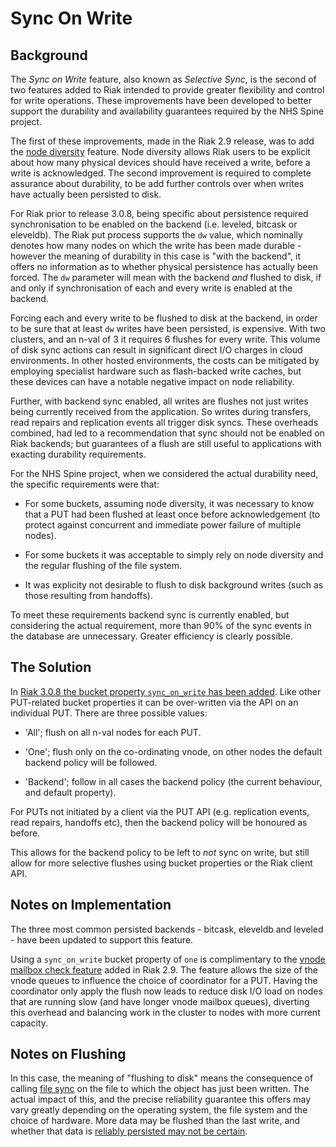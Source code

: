 # Sync On Write

## Background

The _Sync on Write_ feature, also known as _Selective Sync_, is the second of two features added to Riak intended to provide greater flexibility and control for write operations.  These improvements have been developed to better support the durability and availability guarantees required by the NHS Spine project.  

The first of these improvements, made in the Riak 2.9 release, was to add the [node diversity](Node-Diversity.md#node-diversity) feature.  Node diversity allows Riak users to be explicit about how many physical devices should have received a write, before a write is acknowledged.  The second improvement is required to complete assurance about durability, to be add further controls over when writes have actually been persisted to disk.

For Riak prior to release 3.0.8, being specific about persistence required synchronisation to be enabled on the backend (i.e. leveled, bitcask or eleveldb).  The Riak put process supports the `dw` value, which nominally denotes how many nodes on which the write has been made durable - however the meaning of durability in this case is "with the backend", it offers no information as to whether physical persistence has actually been forced.  The `dw` parameter will mean with the backend *and* flushed to disk, if and only if synchronisation of each and every write is enabled at the backend.

Forcing each and every write to be flushed to disk at the backend, in order to be sure that at least `dw` writes have been persisted, is expensive.  With two clusters, and an n-val of 3 it requires 6 flushes for every write.  This volume of disk sync actions can result in significant direct I/O charges in cloud environments.  In other hosted environments, the costs can be mitigated by employing specialist hardware such as flash-backed write caches, but these devices can have a notable negative impact on node reliability.

Further, with backend sync enabled, all writes are flushes not just writes being currently received from the application.  So writes during transfers, read repairs and replication events all trigger disk syncs.  These overheads combined, had led to a recommendation that sync should not be enabled on Riak backends; but guarantees of a flush are still useful to applications with exacting durability requirements.

For the NHS Spine project, when we considered the actual durability need, the specific requirements were that:

- For some buckets, assuming node diversity, it was necessary to know that a PUT had been flushed at least once before acknowledgement (to protect against concurrent and immediate power failure of multiple nodes).

- For some buckets it was acceptable to simply rely on node diversity and the regular flushing of the file system.

- It was explicity not desirable to flush to disk background writes (such as those resulting from handoffs).

To meet these requirements backend sync is currently enabled, but considering the actual requirement, more than 90% of the sync events in the database are unnecessary.  Greater efficiency is clearly possible.

## The Solution

In [Riak 3.0.8 the bucket property `sync_on_write` has been added](https://github.com/basho/riak_kv/pull/1794).  Like other PUT-related bucket properties it can be over-written via the API on an individual PUT.  There are three possible values:

- 'All'; flush on all n-val nodes for each PUT.

- 'One'; flush only on the co-ordinating vnode, on other nodes the default backend policy will be followed.

- 'Backend'; follow in all cases the backend policy (the current behaviour, and default property).

For PUTs not initiated by a client via the PUT API (e.g. replication events, read repairs, handoffs etc), then the backend policy will be honoured as before.

This allows for the backend policy to be left to *not* sync on write, but still allow for more selective flushes using bucket properties or the Riak client API.

## Notes on Implementation

The three most common persisted backends - bitcask, eleveldb and leveled - have been updated to support this feature.  

Using a `sync_on_write` bucket property of `one` is complimentary to the [vnode mailbox check feature](https://github.com/basho/riak_kv/pull/1670) added in Riak 2.9.  The feature allows the size of the vnode queues to influence the choice of coordinator for a PUT.  Having the coordinator only apply the flush now leads to reduce disk I/O load on nodes that are running slow (and have longer vnode mailbox queues), diverting this overhead and balancing work in the cluster to nodes with more current capacity.

## Notes on Flushing

In this case, the meaning of "flushing to disk"  means the consequence of calling [file sync](http://erlang.org/doc/man/file.html#sync-1) on the file to which the object has just been written.  The actual impact of this, and the precise reliability guarantee this offers may vary greatly depending on the operating system, the file system and the choice of hardware.  More data may be flushed than the last write, and whether that data is [reliably persisted may not be certain](https://danluu.com/file-consistency/).  
